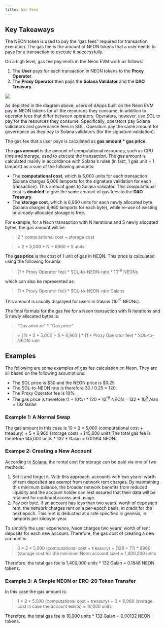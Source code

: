```yaml
---
title: Gas Fees
---
```


## Key Takeaways

The NEON token is used to pay the “gas fees” required for transaction execution. The gas fee is the amount of NEON tokens that a user needs to pays for a transaction to execute it successfully.

On a high level, gas fee payments in the Neon EVM work as follows:
1. The **User** pays for each transaction in NEON tokens to the **Proxy Operator**.
2. The **Proxy Operator** then pays the **Solana Validator** and the **DAO Treasury**.

<div className='neon-img-box-600' style={{textAlign: 'center'}}>

![](./img/payments-neon.png)

</div>

As depicted in the diagram above, users of dApps built on the Neon EVM pay in NEON tokens for all the resources they consume, in addition to operator fees that differ between operators. Operators, however, use SOL to pay for the resources they consume. Specifically, operators pay Solana validators and governance fees in SOL. Operators pay the same amount for governance as they pay to Solana validators (for the signature validation).

The gas fee that a user pays is calculated as **gas amount \* gas price**.


The **gas amount** is the amount of computational resources, such as CPU time and storage, used to execute the transaction. The gas amount is calculated mainly in accordance with Solana's rules (in fact, 1 gas unit = 1 lamport) as a sum of the following amounts:
* The **computational cost**, which is 5,000 units for each transaction (Solana charges 5,000 lamports for the signature validation for each transaction). This amount goes to Solana validator. This computational cost is **doubled** to give the same amount of gas fees to the **DAO Treasury**.
* The **storage cost**, which is 6,960 units for each newly allocated byte (Solana charges 6,960 lamports for each byte), while re-use of existing or already-allocated storage is free.

For example, for a Neon transaction with N iterations and S newly allocated bytes, the gas amount will be

> 2 \* computational cost + storage cost

> = 2 \* 5,000 \* N + 6960 \* S  units

The **gas price** is the cost of 1 unit of gas in NEON. This price is calculated using the following forumla:

> (1 + Proxy Operator fee) \* SOL-to-NEON-rate \* 10<sup>-9</sup> NEONs

which can also be represented as:

> (1 + Proxy Operator fee) \* SOL-to-NEON-rate Galans

This amount is usually displayed for users in Galans (10<sup>-9</sup> NEONs).

The final formula for the gas fee for a Neon transaction with N iterations and S newly allocated bytes is:

> “Gas amount” \* “Gas price”

> = [ N \* 2 \* 5,000 + S \* 6,960 ] \* (1 + Proxy Operator fee) \* SOL-to-NEON-rate

## Examples
The following are some examples of gas fee calculation on Neon. They are all based on the following assumptions:
* The SOL price is $30 and the NEON price is $0.25
* The SOL-to-NEON rate is therefore 30 / 0.25 = 120.
* The Proxy Operator fee is 10%.
* The gas price is therefore (1 + 10%) \* 120 \* 10<sup>-9</sup> NEON = 132 \* 10<sup>9</sup> Alan = 132 Galan

### Example 1: A Normal Swap
The gas amount in this case is 10 \* 2 \* 5,000 (computational cost + treasury) + 5 \* 6,960 (storage cost) ≈ 145,000 units
The total gas fee is therefore 145,000 units \* 132 \* Galan = 0.01914 NEON.

### Exampe 2: Creating a New Account
According to [Solana](https://docs.solana.com/storage_rent_economics), the rental cost for storage can be paid via one of two methods:
1. Set it and forget it. With this approach, accounts with two years' worth of rent deposited are exempt from network rent charges. By maintaining this minimum balance, the broader network benefits from reduced liquidity and the account holder can rest assured that their data will be retained for continual access and usage.
2. Pay per byte. If an account has less than two years' worth of deposited rent, the network charges rent on a per-epoch basis, in credit for the next epoch. This rent is deducted at a rate specified in genesis, in lamports per kilobyte-year.

To simplify the user experience, Neon charges two years' worth of rent deposits for each new account. Therefore, the gas cost of creating a new account is:
> 0 \* 2 \* 5,000 (computational cost + treasury) + (128 + 71) \* 6960 (storage cost for the minimum Neon account size) ≈ 1,400,000 units

Therefore, the total gas fee is 1,400,000 units \* 132 Galan = 0.1848 NEON tokens.

### Example 3: A Simple NEON or ERC-20 Token Transfer
In this case the gas amount is:
> 1 \* 2 \* 5,000 (computational cost + treasury) + 0 \* 6,960 (storage cost in case the account exists) ≈ 10,000 units

Therefore, the total gas fee is 10,000 units * 132 Galan = 0.00132 NEON tokens.
